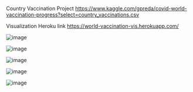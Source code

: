 Country Vaccination Project
https://www.kaggle.com/gpreda/covid-world-vaccination-progress?select=country_vaccinations.csv

Visualization
Heroku link
https://world-vaccination-vis.herokuapp.com/

![image](https://user-images.githubusercontent.com/63757160/109694392-5f376c80-7b50-11eb-928a-5d0f6f439e16.png)

![image](https://user-images.githubusercontent.com/63757160/109694982-ff8d9100-7b50-11eb-8d47-8c14f117d43e.png)

![image](https://user-images.githubusercontent.com/63757160/109695012-087e6280-7b51-11eb-9879-cddd318f838b.png)

![image](https://user-images.githubusercontent.com/63757160/109695044-1338f780-7b51-11eb-905e-1296eeaecec9.png)

![image](https://user-images.githubusercontent.com/63757160/109695072-1d5af600-7b51-11eb-91be-cbe9b621a9b0.png)


